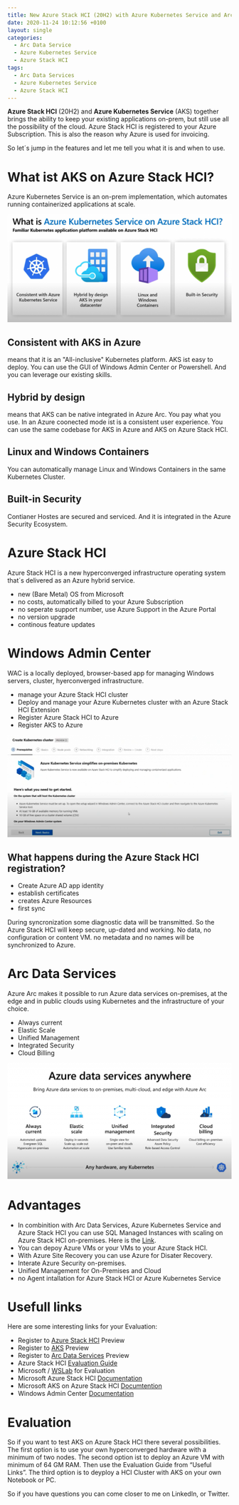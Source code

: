 ```yaml
---
title: New Azure Stack HCI (20H2) with Azure Kubernetes Service and Arc-enabled Data Service
date: 2020-11-24 10:12:56 +0100
layout: single
categories:
  - Arc Data Service
  - Azure Kubernetes Service
  - Azure Stack HCI
tags:
  - Arc Data Services
  - Azure Kubernetes Service
  - Azure Stack HCI
---
```

**Azure Stack HCI** (20H2) and **Azure Kubernetes Service** (AKS) together brings the ability to keep your existing applications on-prem, but still use all the possibility of the cloud. Azure Stack HCI is registered to your Azure Subscription. This is also the reason why Azure is used for invoicing.

So let´s jump in the features and let me tell you what it is and when to use.


# What ist AKS on Azure Stack HCI?

Azure Kubernetes Service is an on-prem implementation, which automates running containerized applications at scale.

![AKS on AzS HCI](/assets/images/AKS-on-HCI-1024x492.png)


## 

## Consistent with AKS in Azure

means that it is an "All-inclusive" Kubernetes platform. AKS ist easy to deploy. You can use the GUI of Windows Admin Center or Powershell. And you can leverage our existing skills.

## Hybrid by design

means that AKS can be native integrated in Azure Arc. You pay what you use. In an Azure coonected mode ist is a consistent user experience. You can use the same codebase for AKS in Azure and AKS on Azure Stack HCI.

## Linux and Windows Containers

You can automatically manage Linux and Windows Containers in the same  Kubernetes Cluster.

## Built-in Security

Contianer Hostes are secured and serviced. And it is integrated in the Azure Security Ecosystem.


# Azure Stack HCI

Azure Stack HCI is a new hyperconverged infrastructure operating system that´s delivered as an Azure hybrid service.

  * new (Bare Metal) OS from Microsoft
  * no costs, automatically billed to your Azure Subscription
  * no seperate support number, use Azure Support in the Azure Portal
  * no version upgrade
  * continous feature updates



# Windows Admin Center

WAC is a locally deployed, browser-based app for managing Windows servers, cluster, hyerconverged infrastructure.

  * manage your Azure Stack HCI cluster
  * Deploy and manage your Azure Kubernetes cluster with an Azure Stack HCI Extension
  * Register Azure Stack HCI to Azure
  * Register AKS to Azure

![AKS WAC](/assets/images/AKS-WAC-1024x467.png)


## 

## What happens during the Azure Stack HCI registration?

  * Create Azure AD app identity
  * establish certificates
  * creates Azure Resources
  * first sync

During syncronization some diagnostic data will be transmitted. So the Azure Stack HCI will keep secure, up-dated and working. No data, no configuration or content VM. no metadata and no names will be synchronized to Azure.

# Arc Data Services

Azure Arc makes it possible to run Azure data services on-premises, at the edge and in public clouds using Kubernetes and the infrastructure of your choice.

  * Always current
  * Elastic Scale
  * Unified Management
  * Integrated Security
  * Cloud Billing

![ARC Data Services](/assets/images/arcdataservices-1024x527.png)


# Advantages

  * In combinition with Arc Data Services, Azure Kubernetes Service and Azure Stack HCI you can use SQL Managed Instances with scaling on Azure Stack HCI on-premises. Here is the [Link](https://docs.microsoft.com/en-us/azure/azure-arc/data/managed-instance-overview).
  * You can depoy Azure VMs or your VMs to your Azure Stack HCI.
  * With Azure Site Recovery you can use Azure for Disater Recovery.
  * Interate Azure Security on-premises.
  * Unified Management for On-Premises and Cloud
  * no Agent intallation for Azure Stack HCI or Azure Kubernetes Service

# Usefull links
Here are some interesting links for your Evaluation:

  * Register to [Azure Stack HCI](https://azure.microsoft.com/en-us/products/azure-stack/hci/hci-download/) Preview
  * Register to [AKS](https://azure.microsoft.com/de-de/products/azure-stack/hci/aks-download/) Preview
  * Register to [Arc Data Services](https://azure.microsoft.com/en-us/services/azure-arc/hybrid-data-services/) Preview
  * Azure Stack HCI [Evaluation Guide](https://github.com/Azure/AzureStackHCI-EvalGuide)
  * Microsoft / [WSLab](https://github.com/microsoft/WSLab/tree/master/Scenarios/AzSHCI%20and%20Kubernetes) for Evaluation
  * Microsoft Azure Stack HCI [Documentation](https://docs.microsoft.com/de-de/azure-stack/hci/overview)
  * Microsoft AKS on Azure Stack HCI [Documtention](https://docs.microsoft.com/de-de/azure-stack/aks-hci/)
  * Windows Admin Center [Documentation](https://docs.microsoft.com/en-us/windows-server/manage/windows-admin-center/overview)

# Evaluation

So if you want to test AKS on Azure Stack HCI there several possibilities. The first option is to use your own hyperconverged hardware with a minimum of two nodes. The second option ist to deploy an Azure VM with minimum of 64 GM RAM. Then use the Evaluation Guide from &#8220;Useful Links&#8221;. The third option is to deyploy a HCI Cluster with AKS on your own Notebook or PC.

So if you have questions you can come closer to me on LinkedIn, or Twitter.
